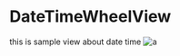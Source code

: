 # DateTimeWheelView
this is sample view about date time
![a](https://user-images.githubusercontent.com/61772965/151650995-e7106fa5-67dd-4568-bc7c-fac9cf88dfdb.png)
